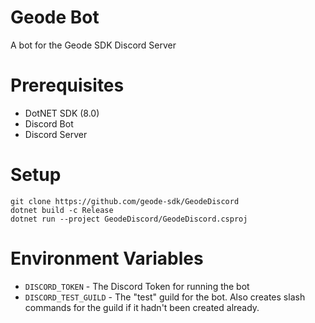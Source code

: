 # Geode Bot
A bot for the Geode SDK Discord Server

# Prerequisites
- DotNET SDK (8.0)
- Discord Bot
- Discord Server

# Setup
```
git clone https://github.com/geode-sdk/GeodeDiscord
dotnet build -c Release
dotnet run --project GeodeDiscord/GeodeDiscord.csproj
```

# Environment Variables
- `DISCORD_TOKEN` - The Discord Token for running the bot
- `DISCORD_TEST_GUILD` - The "test" guild for the bot. Also creates slash commands for the guild if it hadn't been created already.
